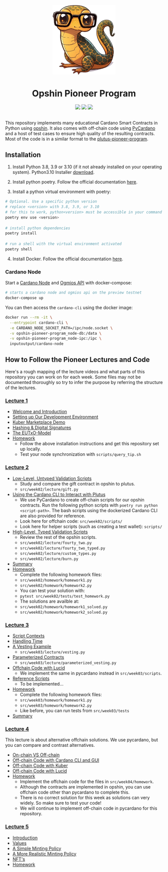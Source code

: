 <div align="center">
<img  src="https://github.com/OpShin/opshin-pioneer-program/blob/main/opshin-pioneer-program.png" width="200" />
<h1 > Opshin Pioneer Program </h1>
<img src="https://img.shields.io/badge/cohort-4-red">
<img src="https://img.shields.io/badge/language-python3-3670A0?logo=python&logoColor=959da5">
<img src="https://github.com/OpShin/opshin-pioneer-program/actions/workflows/test.yaml/badge.svg"/>
</div>
<br/>

This repository implements many educational Cardano Smart Contracts in Python using [opshin](https://github.com/OpShin/opshin).
It also comes with off-chain code using [PyCardano](https://github.com/Python-Cardano/pycardano) and a host of test cases to ensure high quality of the resulting contracts.
Most of the code is in a similar format to the [plutus-pioneer-program](https://github.com/input-output-hk/plutus-pioneer-program).

## Installation

1. Install Python 3.8, 3.9 or 3.10 (if it not already installed on your operating system).
Python3.10 Installer [download](https://www.python.org/downloads/release/python-31010/).

2. Install python poetry.
Follow the official documentation [here](https://python-poetry.org/docs/#installation).

3. Install a python virtual environment with poetry:
```bash
# Optional. Use a specific python version
# replace <version> with 3.8, 3.9, or 3.10
# for this to work, python<version> must be accessible in your command line
poetry env use <version>

# install python dependencies
poetry install

# run a shell with the virtual environment activated
poetry shell
```

4. Install Docker.
Follow the official documentation [here](https://docs.docker.com/get-docker/).

### Cardano Node

Start a [Cardano Node](https://github.com/input-output-hk/cardano-node) and [Ogmios API](https://ogmios.dev/) with docker-compose:
```bash
# starts a cardano node and ogmios api on the preview testnet
docker-compose up
```

You can then access the `cardano-cli` using the docker image:
```bash
docker run --rm -it \
  --entrypoint cardano-cli \
  -e CARDANO_NODE_SOCKET_PATH=/ipc/node.socket \
  -v opshin-pioneer-program_node-db:/data \
  -v opshin-pioneer-program_node-ipc:/ipc \
  inputoutput/cardano-node
```

## How to Follow the Pioneer Lectures and Code
Here's a rough mapping of the lecture videos and what parts of this repository you can work on for each week.
Some files may not be documented thoroughly so try to infer the purpose by referring the structure of the lectures.

### [Lecture 1](https://www.youtube.com/playlist?list=PLNEK_Ejlx3x3xFHJJKdyfo9eB0Iw-OQDd)

- [Welcome and Introduction](https://youtu.be/g4fBo4QPir0)
- [Setting up Our Development Environment](https://youtu.be/-cmIqKCzzOU)
- [Kuber Marketplace Demo](https://youtu.be/ZaB-7ZYBi3g)
- [Hashing & Digital Signatures](https://youtu.be/f-WKPWbk9Jg)
- [The EUTxO-Model](https://youtu.be/ulYDNaEKf4g)
- [Homework](https://youtu.be/Ey903I-R1KY)
  - Follow the above installation instructions and get this repository set up locally.
  - Test your node synchronization with `scripts/query_tip.sh`

### [Lecture 2](https://www.youtube.com/playlist?list=PLNEK_Ejlx3x1-oF7NDy0MhXxG7k5O6ZOA)

- [Low-Level, Untyped Validation Scripts](https://youtu.be/3tcWCZV6L_w)
  - Study and compare the gift contract in opshin to plutus.
  - `src/week02/lecture/gift.py`
- [Using the Cardano CLI to Interact with Plutus](https://youtu.be/2MbzKzoBiak)
  - We use PyCardano to create off-chain scripts for our opshin contracts.
    Run the following python scripts with `poetry run python <script-path>`.
    The bash scripts using the dockerized Cardano CLI are also provided for reference.
  - Look here for offchain code: `src/week02/scripts/`
  - Look here for helper scripts (such as creating a test wallet): `scripts/`
- [High-Level, Typed Validation Scripts](https://youtu.be/GT8OjOzsOb4)
  - Review the rest of the opshin scripts.
  - `src/week02/lecture/fourty_two.py`
  - `src/week02/lecture/fourty_two_typed.py`
  - `src/week02/lecture/custom_types.py`
  - `src/week02/lecture/burn.py`
- [Summary](https://youtu.be/F5ewN65Mn4I)
- [Homework](https://youtu.be/OR2IfD4oDjw)
  - Complete the following homework files:
  - `src/week02/homework/homework1.py`
  - `src/week02/homework/homework2.py`
  - You can test your solution with:
  - `pytest src/week02/tests/test_homework.py`
  - The solutions are availble at:
  - `src/week02/homework/homework1_solved.py`
  - `src/week02/homework/homework2_solved.py`

### [Lecture 3](https://www.youtube.com/playlist?list=PLNEK_Ejlx3x2zXSjHRKLSc5Jn9vJFA3_O)

- [Script Contexts](https://youtu.be/dcoYrIyEI4o)
- [Handling Time](https://youtu.be/LPzwMqOnWvk)
- [A Vesting Example](https://youtu.be/5D0O7q9UPJA)
  - `src/week03/lecture/vesting.py`
- [Parameterized Contracts](https://youtu.be/ZSKVu32c5eA)
  - `src/week03/lecture/parameterized_vesting.py`
- [Offchain Code with Lucid](https://youtu.be/C8TuGSzhqXU)
  - We implement the same in pycardano instead in `src/week03/scripts`.
- [Reference Scripts](https://youtu.be/Rnyc5YXVXew)
  - To be implemented...
- [Homework](https://youtu.be/hdt4XqFeEyg)
  - Complete the following homework files:
  - `src/week03/homework/homework1.py`
  - `src/week03/homework/homework2.py`
  - Like before, you can run tests from `src/week03/tests`
- [Summary](https://youtu.be/gxan_u2pStE)

### [Lecture 4](https://www.youtube.com/playlist?list=PLNEK_Ejlx3x2j587Ox_nwEzmCO-elk8BG)
This lecture is about alternative offchain solutions.
We use pycardano, but you can compare and contrast alternatives.

- [On-chain VS Off-chain](https://youtu.be/pTc_BJby5GU)
- [Off-chain Code with Cardano CLI and GUI](https://youtu.be/gsgQ-xmzbpA)
- [Off-chain Code with Kuber](https://youtu.be/fzib9ALlL2M)
- [Off-chain Code with Lucid](https://youtu.be/BXz5V2rjbiE)
- [Homework](https://youtu.be/2Qm2xgmtbk4)
  - Implement the offchain code for the files in `src/week04/homework`.
  - Although the contracts are implemented in opshin, you can use offchain code other than pycardano to complete this.
  - There is no correct solution for this week as solutions can very widely.
    So make sure to test your code!
  - We will continue to implement off-chain code in pycardano for this repository.

### [Lecture 5](https://www.youtube.com/playlist?list=PLNEK_Ejlx3x2T1lIR4XnDILKukj3rPapi)

- [Introduction](https://youtu.be/HgXYsMFqnb4)
- [Values](https://youtu.be/ThYByMLC0EI)
- [A Simple Minting Policy](https://youtu.be/g_VoKPK-tk0)
- [A More Realistic Minting Policy](https://youtu.be/Faru8_Br2Xg)
- [NFT's](https://youtu.be/9kW-z_RuwEY)
- [Homework](https://youtu.be/nQC_GNPIRT8)
